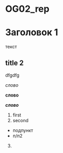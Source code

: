 # OG02_rep
 
# Заголовок 1
текст

## title 2
dfgdfg

*слово*

**слово**

***слово***

1. first
2. second
- подпункт
- п/п2
3. 